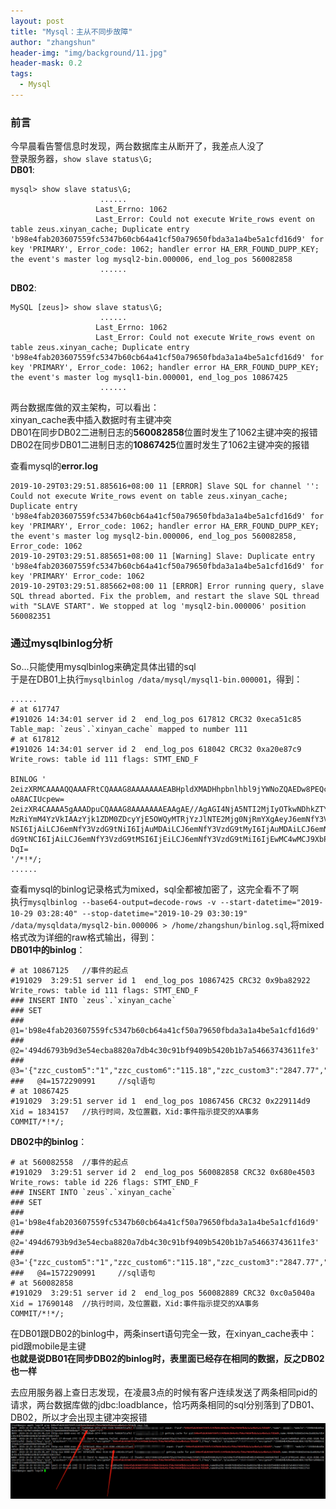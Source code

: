 ```yaml
---
layout: post
title: "Mysql：主从不同步故障"
author: "zhangshun"
header-img: "img/background/11.jpg"
header-mask: 0.2
tags:
  - Mysql
---
```


### 前言

今早晨看告警信息时发现，两台数据库主从断开了，我差点人没了<br>
登录服务器，`show slave status\G;`<br>
**DB01**:
```
mysql> show slave status\G;
					...... 
                   Last_Errno: 1062
                   Last_Error: Could not execute Write_rows event on table zeus.xinyan_cache; Duplicate entry 'b98e4fab203607559fc5347b60cb64a41cf50a79650fbda3a1a4be5a1cfd16d9' for key 'PRIMARY', Error_code: 1062; handler error HA_ERR_FOUND_DUPP_KEY; the event's master log mysql2-bin.000006, end_log_pos 560082858
					......
```
**DB02**:
```
MySQL [zeus]> show slave status\G;
					...... 
                   Last_Errno: 1062
                   Last_Error: Could not execute Write_rows event on table zeus.xinyan_cache; Duplicate entry 'b98e4fab203607559fc5347b60cb64a41cf50a79650fbda3a1a4be5a1cfd16d9' for key 'PRIMARY', Error_code: 1062; handler error HA_ERR_FOUND_DUPP_KEY; the event's master log mysql1-bin.000001, end_log_pos 10867425
					......
```

两台数据库做的双主架构，可以看出：<br>
xinyan_cache表中插入数据时有主键冲突<br>
DB01在同步DB02二进制日志的**560082858**位置时发生了1062主键冲突的报错<br>
DB02在同步DB01二进制日志的**10867425**位置时发生了1062主键冲突的报错<br>

查看mysql的**error.log**
```
2019-10-29T03:29:51.885616+08:00 11 [ERROR] Slave SQL for channel '': Could not execute Write_rows event on table zeus.xinyan_cache; Duplicate entry 'b98e4fab203607559fc5347b60cb64a41cf50a79650fbda3a1a4be5a1cfd16d9' for key 'PRIMARY', Error_code: 1062; handler error HA_ERR_FOUND_DUPP_KEY; the event's master log mysql2-bin.000006, end_log_pos 560082858, Error_code: 1062
2019-10-29T03:29:51.885651+08:00 11 [Warning] Slave: Duplicate entry 'b98e4fab203607559fc5347b60cb64a41cf50a79650fbda3a1a4be5a1cfd16d9' for key 'PRIMARY' Error_code: 1062
2019-10-29T03:29:51.885662+08:00 11 [ERROR] Error running query, slave SQL thread aborted. Fix the problem, and restart the slave SQL thread with "SLAVE START". We stopped at log 'mysql2-bin.000006' position 560082351
```

### 通过mysqlbinlog分析

So...只能使用mysqlbinlog来确定具体出错的sql<br>
于是在DB01上执行`mysqlbinlog /data/mysql/mysql1-bin.000001`，得到：
```
......
# at 617747
#191026 14:34:01 server id 2  end_log_pos 617812 CRC32 0xeca51c85 	Table_map: `zeus`.`xinyan_cache` mapped to number 111
# at 617812
#191026 14:34:01 server id 2  end_log_pos 618042 CRC32 0xa20e87c9 	Write_rows: table id 111 flags: STMT_END_F

BINLOG '
2eizXRMCAAAAQQAAAFRtCQAAAG8AAAAAAAEABHpldXMADHhpbnlhbl9jYWNoZQAEDw8PEQcAAQAB
oA8ACIUcpew=
2eizXR4CAAAA5gAAADpuCQAAAG8AAAAAAAEAAgAE//AgAGI4NjA5NTI2MjIyOTkwNDhkZTYxNzkw
MzRiYmM4YzVkIAAzYjk1ZDM0ZDcyYjE5OWQyMTRjYzJlNTE2Mjg0NjRmYXgAeyJ6emNfY3VzdG9t
NSI6IjAiLCJ6emNfY3VzdG9tNiI6IjAuMDAiLCJ6emNfY3VzdG9tMyI6IjAuMDAiLCJ6emNfY3Vz
dG9tNCI6IjAiLCJ6emNfY3VzdG9tMSI6IjEiLCJ6emNfY3VzdG9tMiI6IjEwMC4wMCJ9XbPo2cmH
DqI=
'/*!*/;
......
```

查看mysql的binlog记录格式为mixed，sql全都被加密了，这完全看不了啊<br>
执行`mysqlbinlog --base64-output=decode-rows -v --start-datetime="2019-10-29 03:28:40" --stop-datetime="2019-10-29 03:30:19" /data/mysqldata/mysql2-bin.000006 > /home/zhangshun/binlog.sql`,将mixed格式改为详细的raw格式输出，得到：<br>
**DB01中的binlog**：
```
# at 10867125	//事件的起点
#191029  3:29:51 server id 1  end_log_pos 10867425 CRC32 0x9ba82922     Write_rows: table id 111 flags: STMT_END_F
### INSERT INTO `zeus`.`xinyan_cache`
### SET
###   @1='b98e4fab203607559fc5347b60cb64a41cf50a79650fbda3a1a4be5a1cfd16d9'
###   @2='494d6793b9d3e54ecba8820a7db4c30c91bf9409b5420b1b7a54663743611fe3'
###   @3='{"zzc_custom5":"1","zzc_custom6":"115.18","zzc_custom3":"2847.77","zzc_custom4":"1","zzc_custom1":"4","zzc_custom2":"3600.00"}'
###   @4=1572290991		//sql语句
# at 10867425
#191029  3:29:51 server id 1  end_log_pos 10867456 CRC32 0x229114d9     Xid = 1834157	//执行时间，及位置戳，Xid:事件指示提交的XA事务
COMMIT/*!*/;
```
**DB02中的binlog**：
```
# at 560082558	//事件的起点
#191029  3:29:51 server id 2  end_log_pos 560082858 CRC32 0x680e4503    Write_rows: table id 226 flags: STMT_END_F
### INSERT INTO `zeus`.`xinyan_cache`
### SET
###   @1='b98e4fab203607559fc5347b60cb64a41cf50a79650fbda3a1a4be5a1cfd16d9'
###   @2='494d6793b9d3e54ecba8820a7db4c30c91bf9409b5420b1b7a54663743611fe3'
###   @3='{"zzc_custom5":"1","zzc_custom6":"115.18","zzc_custom3":"2847.77","zzc_custom4":"1","zzc_custom1":"4","zzc_custom2":"3600.00"}'
###   @4=1572290991		//sql语句
# at 560082858
#191029  3:29:51 server id 2  end_log_pos 560082889 CRC32 0xc0a5040a    Xid = 17690148	//执行时间，及位置戳，Xid:事件指示提交的XA事务
COMMIT/*!*/;
```

在DB01跟DB02的binlog中，两条insert语句完全一致，在xinyan_cache表中：pid跟mobile是主键<br>
**也就是说DB01在同步DB02的binlog时，表里面已经存在相同的数据，反之DB02也一样**

去应用服务器上查日志发现，在凌晨3点的时候有客户连续发送了两条相同pid的请求，两台数据库做的jdbc:loadblance，恰巧两条相同的sql分别落到了DB01、DB02，所以才会出现主键冲突报错
![](/img/in-post/2019-10-29-Mysql-主从不同步故障/applog.png)